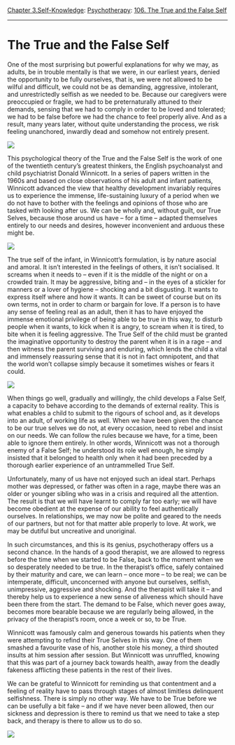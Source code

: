 [Chapter 3.Self-Knowledge](https://www.theschooloflife.com/thebookoflife/category/self-knowledge/): [Psychotherapy](https://www.theschooloflife.com/thebookoflife/category/leisure/psychotherapy/): [106. The True and the False Self](https://www.theschooloflife.com/thebookoflife/the-true-and-the-false-self/)

* * *

# The True and the False Self

One of the most surprising but powerful explanations for why we may, as adults, be in trouble mentally is that we were, in our earliest years, denied the opportunity to be fully ourselves, that is, we were not allowed to be wilful and difficult, we could not be as demanding, aggressive, intolerant, and unrestrictedly selfish as we needed to be. Because our caregivers were preoccupied or fragile, we had to be preternaturally attuned to their demands, sensing that we had to comply in order to be loved and tolerated; we had to be false before we had the chance to feel properly alive. And as a result, many years later, without quite understanding the process, we risk feeling unanchored, inwardly dead and somehow not entirely present.

![](https://www.theschooloflife.com/thebookoflife/wp-content/uploads/2018/01/image001-1.jpg)

This psychological theory of the True and the False Self is the work of one of the twentieth century’s greatest thinkers, the English psychoanalyst and child psychiatrist Donald Winnicott. In a series of papers written in the 1960s and based on close observations of his adult and infant patients, Winnicott advanced the view that healthy development invariably requires us to experience the immense, life-sustaining luxury of a period when we do not have to bother with the feelings and opinions of those who are tasked with looking after us. We can be wholly and, without guilt, our True Selves, because those around us have – for a time – adapted themselves entirely to our needs and desires, however inconvenient and arduous these might be.

![](https://i.pinimg.com/736x/74/13/5e/74135e8f61ace78aef7791774b6fc532--so-cute-cute-kids.jpg)

The true self of the infant, in Winnicott’s formulation, is by nature asocial and amoral. It isn’t interested in the feelings of others, it isn’t socialised. It screams when it needs to – even if it is the middle of the night or on a crowded train. It may be aggressive, biting and – in the eyes of a stickler for manners or a lover of hygiene – shocking and a bit disgusting. It wants to express itself where and how it wants. It can be sweet of course but on its own terms, not in order to charm or bargain for love. If a person is to have any sense of feeling real as an adult, then it has to have enjoyed the immense emotional privilege of being able to be true in this way, to disturb people when it wants, to kick when it is angry, to scream when it is tired, to bite when it is feeling aggressive. The True Self of the child must be granted the imaginative opportunity to destroy the parent when it is in a rage – and then witness the parent surviving and enduring, which lends the child a vital and immensely reassuring sense that it is not in fact omnipotent, and that the world won’t collapse simply because it sometimes wishes or fears it could.

![](http://thephilosophersmail.com/wp-content/uploads/2014/08/donald-winnicott.jpg)

When things go well, gradually and willingly, the child develops a False Self, a capacity to behave according to the demands of external reality. This is what enables a child to submit to the rigours of school and, as it develops into an adult, of working life as well. When we have been given the chance to be our true selves we do not, at every occasion, need to rebel and insist on our needs. We can follow the rules because we have, for a time, been able to ignore them entirely. In other words, Winnicott was not a thorough enemy of a False Self; he understood its role well enough, he simply insisted that it belonged to health only when it had been preceded by a thorough earlier experience of an untrammelled True Self.

Unfortunately, many of us have not enjoyed such an ideal start. Perhaps mother was depressed, or father was often in a rage, maybe there was an older or younger sibling who was in a crisis and required all the attention. The result is that we will have learnt to comply far too early; we will have become obedient at the expense of our ability to feel authentically ourselves. In relationships, we may now be polite and geared to the needs of our partners, but not for that matter able properly to love. At work, we may be dutiful but uncreative and unoriginal.

In such circumstances, and this is its genius, psychotherapy offers us a second chance. In the hands of a good therapist, we are allowed to regress before the time when we started to be False, back to the moment when we so desperately needed to be true. In the therapist’s office, safely contained by their maturity and care, we can learn – once more – to be real; we can be intemperate, difficult, unconcerned with anyone but ourselves, selfish, unimpressive, aggressive and shocking. And the therapist will take it – and thereby help us to experience a new sense of aliveness which should have been there from the start. The demand to be False, which never goes away, becomes more bearable because we are regularly being allowed, in the privacy of the therapist’s room, once a week or so, to be True.

Winnicott was famously calm and generous towards his patients when they were attempting to refind their True Selves in this way. One of them smashed a favourite vase of his, another stole his money, a third shouted insults at him session after session. But Winnicott was unruffled, knowing that this was part of a journey back towards health, away from the deadly fakeness afflicting these patients in the rest of their lives.

We can be grateful to Winnicott for reminding us that contentment and a feeling of reality have to pass through stages of almost limitless delinquent selfishness. There is simply no other way. We have to be True before we can be usefully a bit fake – and if we have never been allowed, then our sickness and depression is there to remind us that we need to take a step back, and therapy is there to allow us to do so.&nbsp;

[![](https://img.youtube.com/vi/A02Ucd6monY/0.jpg)](https://www.youtube.com/embed/A02Ucd6monY '')

